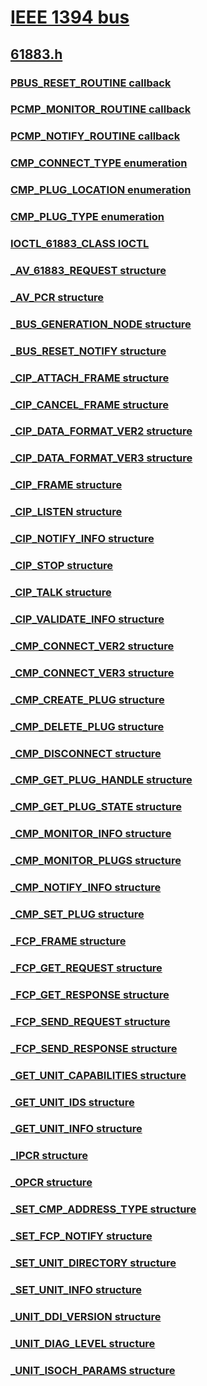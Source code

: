 # [IEEE 1394 bus](../_ieee/index.md)
## [61883.h](index.md)
### [PBUS_RESET_ROUTINE callback](../61883/nc-61883-pbus_reset_routine.md)
### [PCMP_MONITOR_ROUTINE callback](../61883/nc-61883-pcmp_monitor_routine.md)
### [PCMP_NOTIFY_ROUTINE callback](../61883/nc-61883-pcmp_notify_routine.md)
### [CMP_CONNECT_TYPE enumeration](../61883/ne-61883-cmp_connect_type.md)
### [CMP_PLUG_LOCATION enumeration](../61883/ne-61883-cmp_plug_location.md)
### [CMP_PLUG_TYPE enumeration](../61883/ne-61883-cmp_plug_type.md)
### [IOCTL_61883_CLASS IOCTL](../61883/ni-61883-ioctl_61883_class.md)
### [_AV_61883_REQUEST structure](../61883/ns-61883-_av_61883_request.md)
### [_AV_PCR structure](../61883/ns-61883-_av_pcr.md)
### [_BUS_GENERATION_NODE structure](../61883/ns-61883-_bus_generation_node.md)
### [_BUS_RESET_NOTIFY structure](../61883/ns-61883-_bus_reset_notify.md)
### [_CIP_ATTACH_FRAME structure](../61883/ns-61883-_cip_attach_frame.md)
### [_CIP_CANCEL_FRAME structure](../61883/ns-61883-_cip_cancel_frame.md)
### [_CIP_DATA_FORMAT_VER2 structure](../61883/ns-61883-_cip_data_format_ver2.md)
### [_CIP_DATA_FORMAT_VER3 structure](../61883/ns-61883-_cip_data_format_ver3.md)
### [_CIP_FRAME structure](../61883/ns-61883-_cip_frame.md)
### [_CIP_LISTEN structure](../61883/ns-61883-_cip_listen.md)
### [_CIP_NOTIFY_INFO structure](../61883/ns-61883-_cip_notify_info.md)
### [_CIP_STOP structure](../61883/ns-61883-_cip_stop.md)
### [_CIP_TALK structure](../61883/ns-61883-_cip_talk.md)
### [_CIP_VALIDATE_INFO structure](../61883/ns-61883-_cip_validate_info.md)
### [_CMP_CONNECT_VER2 structure](../61883/ns-61883-_cmp_connect_ver2.md)
### [_CMP_CONNECT_VER3 structure](../61883/ns-61883-_cmp_connect_ver3.md)
### [_CMP_CREATE_PLUG structure](../61883/ns-61883-_cmp_create_plug.md)
### [_CMP_DELETE_PLUG structure](../61883/ns-61883-_cmp_delete_plug.md)
### [_CMP_DISCONNECT structure](../61883/ns-61883-_cmp_disconnect.md)
### [_CMP_GET_PLUG_HANDLE structure](../61883/ns-61883-_cmp_get_plug_handle.md)
### [_CMP_GET_PLUG_STATE structure](../61883/ns-61883-_cmp_get_plug_state.md)
### [_CMP_MONITOR_INFO structure](../61883/ns-61883-_cmp_monitor_info.md)
### [_CMP_MONITOR_PLUGS structure](../61883/ns-61883-_cmp_monitor_plugs.md)
### [_CMP_NOTIFY_INFO structure](../61883/ns-61883-_cmp_notify_info.md)
### [_CMP_SET_PLUG structure](../61883/ns-61883-_cmp_set_plug.md)
### [_FCP_FRAME structure](../61883/ns-61883-_fcp_frame.md)
### [_FCP_GET_REQUEST structure](../61883/ns-61883-_fcp_get_request.md)
### [_FCP_GET_RESPONSE structure](../61883/ns-61883-_fcp_get_response.md)
### [_FCP_SEND_REQUEST structure](../61883/ns-61883-_fcp_send_request.md)
### [_FCP_SEND_RESPONSE structure](../61883/ns-61883-_fcp_send_response.md)
### [_GET_UNIT_CAPABILITIES structure](../61883/ns-61883-_get_unit_capabilities.md)
### [_GET_UNIT_IDS structure](../61883/ns-61883-_get_unit_ids.md)
### [_GET_UNIT_INFO structure](../61883/ns-61883-_get_unit_info.md)
### [_IPCR structure](../61883/ns-61883-_ipcr.md)
### [_OPCR structure](../61883/ns-61883-_opcr.md)
### [_SET_CMP_ADDRESS_TYPE structure](../61883/ns-61883-_set_cmp_address_type.md)
### [_SET_FCP_NOTIFY structure](../61883/ns-61883-_set_fcp_notify.md)
### [_SET_UNIT_DIRECTORY structure](../61883/ns-61883-_set_unit_directory.md)
### [_SET_UNIT_INFO structure](../61883/ns-61883-_set_unit_info.md)
### [_UNIT_DDI_VERSION structure](../61883/ns-61883-_unit_ddi_version.md)
### [_UNIT_DIAG_LEVEL structure](../61883/ns-61883-_unit_diag_level.md)
### [_UNIT_ISOCH_PARAMS structure](../61883/ns-61883-_unit_isoch_params.md)

